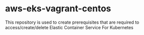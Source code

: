 # aws-eks-vagrant-centos
This repository is used to create prerequisites that are required to access/create/delete Elastic Container Service For Kubernetes
